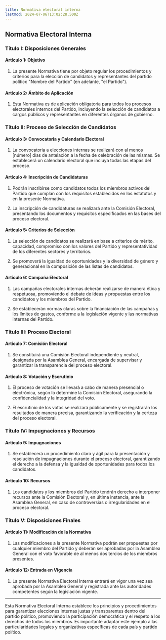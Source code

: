 ```yaml
---
title: Normativa electoral interna
lastmod: 2024-07-06T13:02:28.500Z
---
```


## Normativa Electoral Interna

### Título I: Disposiciones Generales

#### Artículo 1: Objetivo

1. La presente Normativa tiene por objeto regular los procedimientos y criterios para la elección de candidatos y representantes del partido político "Nombre del Partido" (en adelante, "el Partido").

#### Artículo 2: Ámbito de Aplicación

1. Esta Normativa es de aplicación obligatoria para todos los procesos electorales internos del Partido, incluyendo la selección de candidatos a cargos públicos y representantes en diferentes órganos de gobierno.

### Título II: Proceso de Selección de Candidatos

#### Artículo 3: Convocatoria y Calendario Electoral

1. La convocatoria a elecciones internas se realizará con al menos [número] días de antelación a la fecha de celebración de las mismas. Se establecerá un calendario electoral que incluya todas las etapas del proceso.

#### Artículo 4: Inscripción de Candidaturas

1. Podrán inscribirse como candidatos todos los miembros activos del Partido que cumplan con los requisitos establecidos en los estatutos y en la presente Normativa.

2. La inscripción de candidaturas se realizará ante la Comisión Electoral, presentando los documentos y requisitos especificados en las bases del proceso electoral.

#### Artículo 5: Criterios de Selección

1. La selección de candidatos se realizará en base a criterios de mérito, capacidad, compromiso con los valores del Partido y representatividad de los diferentes sectores y territorios.

2. Se promoverá la igualdad de oportunidades y la diversidad de género y generacional en la composición de las listas de candidatos.

#### Artículo 6: Campaña Electoral

1. Las campañas electorales internas deberán realizarse de manera ética y respetuosa, promoviendo el debate de ideas y propuestas entre los candidatos y los miembros del Partido.

2. Se establecerán normas claras sobre la financiación de las campañas y los límites de gastos, conforme a la legislación vigente y las normativas internas del Partido.

### Título III: Proceso Electoral

#### Artículo 7: Comisión Electoral

1. Se constituirá una Comisión Electoral independiente y neutral, designada por la Asamblea General, encargada de supervisar y garantizar la transparencia del proceso electoral.

#### Artículo 8: Votación y Escrutinio

1. El proceso de votación se llevará a cabo de manera presencial o electrónica, según lo determine la Comisión Electoral, asegurando la confidencialidad y la integridad del voto.

2. El escrutinio de los votos se realizará públicamente y se registrarán los resultados de manera precisa, garantizando la verificación y la certeza del proceso electoral.

### Título IV: Impugnaciones y Recursos

#### Artículo 9: Impugnaciones

1. Se establecerá un procedimiento claro y ágil para la presentación y resolución de impugnaciones durante el proceso electoral, garantizando el derecho a la defensa y la igualdad de oportunidades para todos los candidatos.

#### Artículo 10: Recursos

1. Los candidatos y los miembros del Partido tendrán derecho a interponer recursos ante la Comisión Electoral y, en última instancia, ante la Asamblea General, en caso de controversias o irregularidades en el proceso electoral.

### Título V: Disposiciones Finales

#### Artículo 11: Modificación de la Normativa

1. Las modificaciones a la presente Normativa podrán ser propuestas por cualquier miembro del Partido y deberán ser aprobadas por la Asamblea General con el voto favorable de al menos dos tercios de los miembros presentes.

#### Artículo 12: Entrada en Vigencia

1. La presente Normativa Electoral Interna entrará en vigor una vez sea aprobada por la Asamblea General y registrada ante las autoridades competentes según la legislación vigente.

---

Esta Normativa Electoral Interna establece los principios y procedimientos para garantizar elecciones internas justas y transparentes dentro del partido político, promoviendo la participación democrática y el respeto a los derechos de todos los miembros. Es importante adaptar este ejemplo a las particularidades legales y organizativas específicas de cada país y partido político.